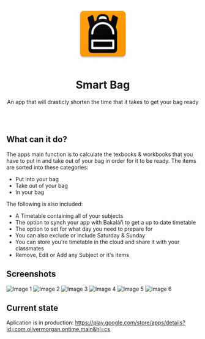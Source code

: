 <p align="center">
 <img width="150" src="https://raw.githubusercontent.com/atOliverParkerMorgan/SmartBag/master/app/src/main/res/mipmap-xxxhdpi/ic_launcher.png" alt="Aplication logo"/>
</p>
<h1 align="center">Smart Bag</h1>

<div align="center">
  
  An app that will drasticly shorten the time that it takes to get your bag ready
  
  
</div>
<br>
<br>


## What can it do?
The apps main function is to calculate the texbooks & workbooks that you have to put in and take out of your bag in order for it to be ready. The items are sorted into these categories:
* Put into your bag
* Take out of your bag
* In your bag

The following is also included:
* A Timetable containing all of your subjects
* The option to synch your app with Bakaláři to get a up to date timetable
* The option to set for what day you need to prepare for
* You can also exclude or include Saturday & Sunday
* You can store you're timetable in the cloud and share it with your classmates
* Remove, Edit or Add any Subject or it's items

## Screenshots
<img src="https://play-lh.googleusercontent.com/ZEO0rpVI5dSflT6hLYkQn7hIzYIFgsTEPJM5MjEnHeOzRa_b93RGecQIzae3dF2B_qxT=w1920-h937-rw" alt="Image 1"/>
<img src="https://play-lh.googleusercontent.com/vSx2EV4w7cvz6G7JM8BEojtrE4ZjhxMSjueaf4dGahXUZYHB1b90pRsFoGMlUB0UUoI=w1920-h937-rw" alt="Image 2"/>
<img src="https://play-lh.googleusercontent.com/7yYXzT_6jokoJq1iWRHTts3qNfqe3eXssiKRF5B1zrR5tPNIEavZrdljtTD16Yj84fGx=w1920-h937-rw" alt="Image 3"/>
<img src="https://play-lh.googleusercontent.com/3sRqX1nbpZW7Ma6t_Lxmhs4MyEcOXcNGqyLqXyKJjZW_XT5TDy-vLLiv1aF3JkrGAQ=w1920-h937-rw" alt="Image 4"/>
<img src="https://play-lh.googleusercontent.com/xu2otji7El0okbXYa3b2fQnoKKfPyneFOIz2uARQbDbvW0DfECJ8iM_ZQH5eNummD1G7=w1920-h937-rw" alt="Image 5"/>
<img src="https://play-lh.googleusercontent.com/xu2otji7El0okbXYa3b2fQnoKKfPyneFOIz2uARQbDbvW0DfECJ8iM_ZQH5eNummD1G7=w720-h310-rw" alt="Image 6"/>

## Current state
Aplication is in production: https://play.google.com/store/apps/details?id=com.olivermorgan.ontime.main&hl=cs
